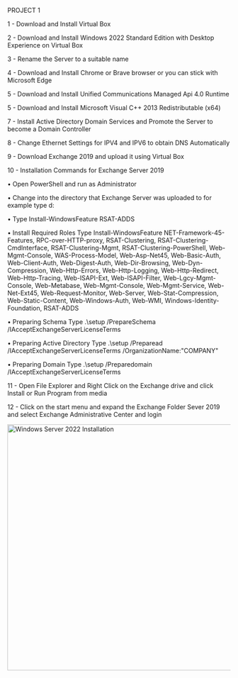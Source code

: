 PROJECT 1

1	- Download and Install Virtual Box

2  - Download and Install Windows 2022 Standard Edition with Desktop Experience on Virtual Box

3	- Rename the Server to a suitable name

4	- Download and Install Chrome or Brave browser or you can stick with Microsoft Edge

5	- Download and Install Unified Communications Managed Api 4.0 Runtime

5	- Download and Install Microsoft Visual C++ 2013 Redistributable (x64)

7	- Install Active Directory Domain Services and Promote the Server to become a Domain Controller

8	- Change Ethernet Settings for IPV4 and IPV6 to obtain DNS Automatically

9	- Download Exchange 2019 and upload it using Virtual Box



10	- Installation Commands for Exchange Server 2019

   • Open PowerShell and run as Administrator
   
   • Change into the directory that Exchange Server was uploaded to for example type d: 
   
   • Type Install-WindowsFeature RSAT-ADDS
   
   • Install Required Roles Type Install-WindowsFeature NET-Framework-45-Features, RPC-over-HTTP-proxy, RSAT-Clustering, RSAT-Clustering-CmdInterface, RSAT-Clustering-Mgmt, RSAT-Clustering-PowerShell, Web-Mgmt-Console, WAS-Process-Model, Web-Asp-Net45, Web-Basic-Auth, Web-Client-Auth, Web-Digest-Auth, Web-Dir-Browsing, Web-Dyn-Compression, Web-Http-Errors, Web-Http-Logging, Web-Http-Redirect, Web-Http-Tracing, Web-ISAPI-Ext, Web-ISAPI-Filter, Web-Lgcy-Mgmt-Console, Web-Metabase, Web-Mgmt-Console, Web-Mgmt-Service, Web-Net-Ext45, Web-Request-Monitor, Web-Server, Web-Stat-Compression, Web-Static-Content, Web-Windows-Auth, Web-WMI, Windows-Identity-Foundation, RSAT-ADDS

   
   • Preparing Schema Type .\setup /PrepareSchema /IAcceptExchangeServerLicenseTerms
   
   • Preparing Active Directory Type .\setup /Preparead /IAcceptExchangeServerLicenseTerms /OrganizationName:"COMPANY"
   
   • Preparing Domain Type .\setup /Preparedomain /IAcceptExchangeServerLicenseTerms



11	- Open File Explorer and Right Click on the Exchange drive and click Install or Run Program from media

12	- Click on the start menu and expand the Exchange Folder Sever 2019 and select Exchange Administrative Center and login


<img width="555" alt="Windows Server 2022 Installation" src="https://user-images.githubusercontent.com/103763124/185809379-a26cfde3-0f2a-4b1e-80a4-356b90f220b2.png">

